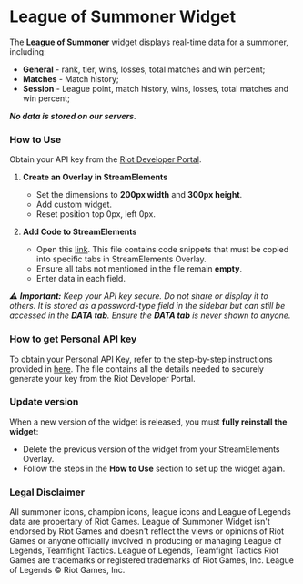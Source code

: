 <!-- ![](./example.gif) -->

# League of Summoner Widget

The **League of Summoner** widget displays real-time data for a summoner, including:

- **General** - rank, tier, wins, losses, total matches and win percent;
- **Matches** - Match history;
- **Session** - League point, match history, wins, losses, total matches and win percent;

_**No data is stored on our servers.**_
<br />
### How to Use

Obtain your API key from the [Riot Developer Portal](https://developer.riotgames.com/app-type).

1. **Create an Overlay in StreamElements**

   - Set the dimensions to **200px width** and **300px height**.
   - Add custom widget.
   - Reset position top 0px, left 0px.

2. **Add Code to StreamElements**

   - Open this [link](https://cdn.jsdelivr.net/npm/leagueofsummoner@2.3.4243/dist/documentation/streamelements.txt). This file contains code snippets that must be copied into specific tabs in StreamElements Overlay.
   - Ensure all tabs not mentioned in the file remain **empty**.
   - Enter data in each field.

_⚠️ **Important:** Keep your API key secure. Do not share or display it to others. It is stored as a password-type field in the sidebar but can still be accessed in the **DATA tab**. Ensure the **DATA tab** is never shown to anyone._

### How to get Personal API key

To obtain your Personal API Key, refer to the step-by-step instructions provided in [here](https://cdn.jsdelivr.net/npm/leagueofsummoner@2.3.4243/dist/documentation/Text%20to%20obtain%20a%20personal%20API%20key.txt). The file contains all the details needed to securely generate your key from the Riot Developer Portal.

### Update version

When a new version of the widget is released, you must **fully reinstall the widget**:

- Delete the previous version of the widget from your StreamElements Overlay.
- Follow the steps in the **How to Use** section to set up the widget again.

### Legal Disclaimer

All summoner icons, champion icons, league icons and League of Legends data are propertary of Riot Games. League of Summoner Widget isn't endorsed by Riot Games and doesn't reflect the views or opinions of Riot Games or anyone officially involved in producing or managing League of Legends, Teamfight Tactics. League of Legends, Teamfight Tactics Riot Games are trademarks or registered trademarks of Riot Games, Inc. League of Legends © Riot Games, Inc.
